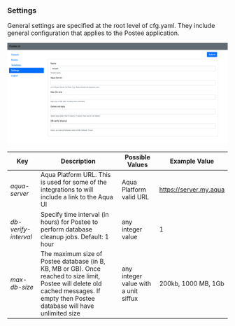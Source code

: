 ### Settings

General settings are specified at the root level of cfg.yaml. They include general configuration that applies to the Postee application.

![settings](img/postee-settings.png)

Key | Description                                                                                                                                                                          | Possible Values | Example Value
--- |--------------------------------------------------------------------------------------------------------------------------------------------------------------------------------------| --- | ---
*aqua-server*| Aqua Platform URL. This is used for some of the integrations to will include a link to the Aqua UI                                                                                   | Aqua Platform valid URL | https://server.my.aqua
*db-verify-interval*| Specify time interval (in hours) for Postee to perform database cleanup jobs. Default: 1 hour                                                                                        | any integer value  | 1
*max-db-size*| The maximum size of Postee database (in B, KB, MB or GB). Once reached to size limit, Postee will delete old cached messages. If empty then Postee database will have unlimited size | any integer value with a unit siffux | 200kb, 1000 MB, 1Gb

